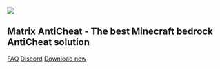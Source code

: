 <img src='https://raw.githubusercontent.com/jasonlaubb/Matrix-AntiCheat/main/docs/images/title.png'></img>

## Matrix AntiCheat - The best Minecraft bedrock AntiCheat solution

[FAQ](/misc/faq.md)
[Discord](https://discord.gg/CqZGXeRKPJ)
[Download now](/misc/download.md)
